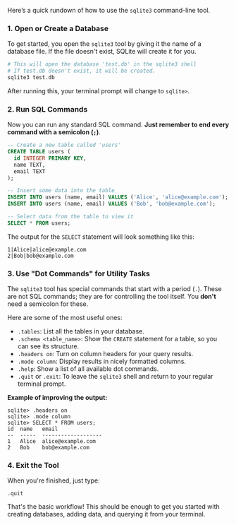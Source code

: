 
Here’s a quick rundown of how to use the `sqlite3` command-line tool.

### 1. Open or Create a Database

To get started, you open the `sqlite3` tool by giving it the name of a database file. If the file doesn't exist, SQLite will create it for you.

```bash
# This will open the database 'test.db' in the sqlite3 shell
# If test.db doesn't exist, it will be created.
sqlite3 test.db
```

After running this, your terminal prompt will change to `sqlite>`.

### 2. Run SQL Commands

Now you can run any standard SQL command. **Just remember to end every command with a semicolon (`;`)**.

```sql
-- Create a new table called 'users'
CREATE TABLE users (
  id INTEGER PRIMARY KEY,
  name TEXT,
  email TEXT
);

-- Insert some data into the table
INSERT INTO users (name, email) VALUES ('Alice', 'alice@example.com');
INSERT INTO users (name, email) VALUES ('Bob', 'bob@example.com');

-- Select data from the table to view it
SELECT * FROM users;
```

The output for the `SELECT` statement will look something like this:

```
1|Alice|alice@example.com
2|Bob|bob@example.com
```

### 3. Use "Dot Commands" for Utility Tasks

The `sqlite3` tool has special commands that start with a period (`.`). These are not SQL commands; they are for controlling the tool itself. You **don't** need a semicolon for these.

Here are some of the most useful ones:

*   `.tables`: List all the tables in your database.
*   `.schema <table_name>`: Show the `CREATE` statement for a table, so you can see its structure.
*   `.headers on`: Turn on column headers for your query results.
*   `.mode column`: Display results in nicely formatted columns.
*   `.help`: Show a list of all available dot commands.
*   `.quit` or `.exit`: To leave the `sqlite3` shell and return to your regular terminal prompt.

**Example of improving the output:**

```sqlite
sqlite> .headers on
sqlite> .mode column
sqlite> SELECT * FROM users;
id  name   email
--  -----  -------------------
1   Alice  alice@example.com
2   Bob    bob@example.com
```

### 4. Exit the Tool

When you're finished, just type:

```sqlite
.quit
```

That's the basic workflow! This should be enough to get you started with creating databases, adding data, and querying it from your terminal.